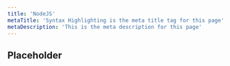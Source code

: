 ```yaml
---
title: 'NodeJS'
metaTitle: 'Syntax Highlighting is the meta title tag for this page'
metaDescription: 'This is the meta description for this page'
---
```


## Placeholder
